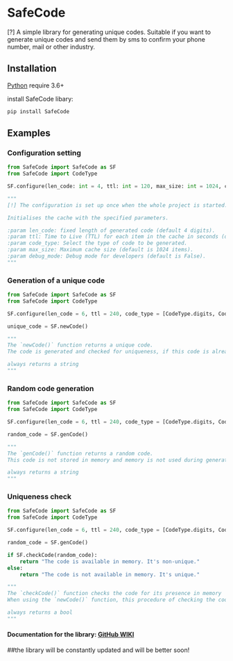 # SafeCode
[?] A simple library for generating unique codes. Suitable if you want to generate unique codes and send them by sms to confirm your phone number, mail or other industry.

## Installation

[Python](https://python.org) require 3.6+

install SafeCode libary:
```sh
pip install SafeCode
```

## Examples
### Configuration setting
```python
from SafeCode import SafeCode as SF
from SafeCode import CodeType

SF.configure(len_code: int = 4, ttl: int = 120, max_size: int = 1024, code_type: CodeType | list[CodeType] = CodeType.default, debug_mode: bool = False)

"""
[!] The configuration is set up once when the whole project is started. [!]

Initialises the cache with the specified parameters.

:param len_code: fixed length of generated code (default 4 digits).
:param ttl: Time to Live (TTL) for each item in the cache in seconds (default is 120 seconds).
:param code_type: Select the type of code to be generated.
:param max_size: Maximum cache size (default is 1024 items).
:param debug_mode: Debug mode for developers (default is False).
"""
```
### Generation of a unique code
```python
from SafeCode import SafeCode as SF
from SafeCode import CodeType

SF.configure(len_code = 6, ttl = 240, code_type = [CodeType.digits, CodeType.strings_uppercase])

unique_code = SF.newCode()

"""
The `newCode()` function returns a unique code. 
The code is generated and checked for uniqueness, if this code is already in memory, it is re-generated.

always returns a string
"""
```
### Random code generation
```python
from SafeCode import SafeCode as SF
from SafeCode import CodeType

SF.configure(len_code = 6, ttl = 240, code_type = [CodeType.digits, CodeType.strings_uppercase])

random_code = SF.genCode()

"""
The `genCode()` function returns a random code. 
This code is not stored in memory and memory is not used during generation, so it may have already been encountered earlier or later.

always returns a string
"""
```
### Uniqueness check
```python
from SafeCode import SafeCode as SF
from SafeCode import CodeType

SF.configure(len_code = 6, ttl = 240, code_type = [CodeType.digits, CodeType.strings_uppercase])

random_code = SF.genCode()

if SF.checkCode(random_code):
	return "The code is available in memory. It's non-unique."
else:
	return "The code is not available in memory. It's unique."

"""
The `checkCode()` function checks the code for its presence in memory
When using the `newCode()` function, this procedure of checking the code for uniqueness is not required, only for the `genCode()` function

always returns a bool
"""
```

#### Documentation for the library: [GitHub WIKI](https://github.com/SikWeet/SafeCode/wiki)

##the library will be constantly updated and will be better soon!
